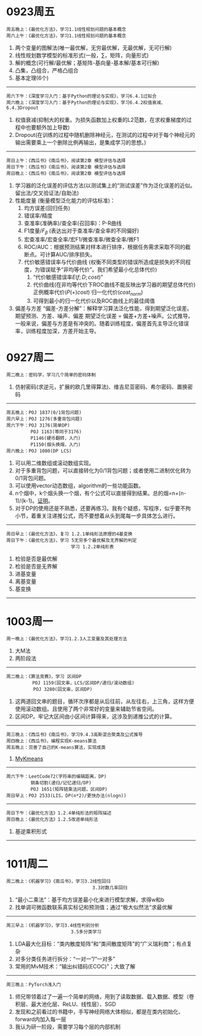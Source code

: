 # 0923周五
    周五晚上：《最优化方法》，学习1.1线性规划问题的基本概念
    周六上午：《最优化方法》，学习1.1线性规划问题的基本概念

1. 两个变量的图解法(唯一最优解，无穷最优解，无最优解，无可行解)
2. 线性规划数学模型的标准形式(一般，$\sum$，矩阵，向量形式)
3. 解的概念(可行解/最优解；基矩阵-基向量-基本解/基本可行解)
4. 凸集，凸组合，严格凸组合
5. 基本定理(6个)
---
    周六下午：《深度学习入门：基于Python的理论与实现》，学习6.4.1过拟合
    周六晚上：《深度学习入门：基于Python的理论与实现》，学习6.4.2权值衰减、6.4.3Dropout
1. 权值衰减(抑制大的权重。为损失函数加上权重的L2范数，在求权重梯度的过程中也要额外加上导数)
2. Dropout(在训练的过程中随机删除神经元，在测试的过程中对于每个神经元的输出需要乘上一个删除比例再输出，是集成学习的思想。)
---
    周日上午：《西瓜书》《南瓜书》，阅读第2章 模型评估与选择
    周日下午：《西瓜书》《南瓜书》，阅读第2章 模型评估与选择
    周日晚上：《西瓜书》《南瓜书》，阅读第2章 模型评估与选择
1. 学习器的泛化误差的评估方法(以测试集上的“测试误差”作为泛化误差的近似。留出法/交叉验证法/自助法)
2. 性能度量 (衡量模型泛化能力的评估标准)：
    1. 均方误差(回归任务)
    2. 错误率/精度
    3. 查准率(准确率)/查全率(召回率)：P-R曲线
    4. F1度量/$F_{\beta}$ (表达出对于查准率/查全率的不同偏好)
    5. 宏查准率/宏查全率/宏F1/微查准率/微查全率/微F1
    6. ROC/AUC：根据预测结果对样本进行排序，根据任务需求采取不同的截断点。可计算AUC/排序损失。
    7. 代价敏感错误率与代价曲线 (权衡不同类型的错误所造成是损失的不同程度，为错误赋予“非均等代价”。我们希望最小化总体代价)
        1. “代价敏感错误率$E(f;D;cost)$”
        2. 代价曲线(在非均等代价下ROC曲线不能反映出学习器的期望总体代价)
            正例概率代价($P(+)cost$) 
            归一化代价($cost_{norm}$)
        3. 可得到最小的归一化代价以及ROC曲线上的最佳阈值
3. 偏差与方差
    “偏差-方差分解”：解释学习算法泛化性能，得到期望泛化误差。
    期望预测、方差、噪声、偏差
    期望泛化误差 = 偏差+方差+噪声。公式推导。
    一般来说，偏差与方差是有冲突的。随着训练程度，偏差首先主导泛化错误率，训练程度加深，方差开始主导。


# 0927周二
    周二晚上：密码学，学习几个简单的密码体制
1. 仿射密码(求逆元，扩展的欧几里得算法)、维吉尼亚密码、希尔密码、置换密码

---
    周五晚上：POJ 1837(0/1背包问题)
    周六早上：POJ 1276(多重背包问题)
    周六下午：POJ 3176(简单DP)
             POJ 1163(等同于3176)
             P1146(硬币翻转，入门)
             P1150(烟头换烟，入门)
    周六晚上：POJ 1080(DP LCS)
1. 可以用二维数组或滚动数组实现。
2. 对于多重背包问题，可以直接转化为0/1背包问题；或者使用二进制优化转为0/1背包问题。
3. 可以使用vector动态数组，algorithm的一些功能函数。
4. n个烟中，k个烟头换一个烟，有个公式可以直接得到结果。总的烟=n+(n-1)/(k-1)。[证明](https://blog.csdn.net/qq_46105170/article/details/103760293?)。
5. 对于DP的使用还是不熟悉，还要再练习。我有个疑惑，写程序，似乎要不拘小节，着重关注递推公式，而不要想着从头到尾每一步具体怎么进行。

---
    周日早上：《最优化方法》，复习 1.2.1单纯形法原理的4基变换
    周日下午：《最优化方法》，学习 5无穷多个最优解及无界解的判定
                            学习 1.2.2单纯形表
1. 检验是否是最优解
2. 检验是否是无界解
3. 进基变量
4. 离基变量
5. 基变换

---
# 1003周一
    周一晚上：《最优化方法》，学习1.2.3人工变量及其处理方法
1. 大M法
2. 两阶段法
---
    周二晚上：《算法竞赛》，学习 区间DP
            　POJ 1159(回文串，LCS/区间DP/递归/滚动数组)
              POJ 3280(回文串，区间DP)
1. 这两道回文串的题目，循环次序都是从后往前，从左往右，上三角，这样方便使用滚动数组。且使用了两个非常好的变量来辅助节省空间。
2. 区间DP。牢记大区间由小区间计算得来，这涉及到递推公式的计算。
---
    周三晚上：《西瓜书》《南瓜书》，学习9.4.3高斯混合聚类及公式推导
    周四晚上：《西瓜书》，编程实现K-means算法
    周五晚上：完善了自己的K-means算法，实现成类
1. [MyKmeans](https://github.com/Guo986/ML/blob/main/MyKmeans)    

---    
    周六下午：LeetCode72(字符串的编辑距离，DP)
             钢条切割(递归/记忆递归/DP)
             POJ 1651(矩阵链乘法问题，区间DP)
    周日早上：POJ 2533(LIS，DP(n*2)/更快办法(nlogn))
    
---    
    周日下午：《最优化方法》1.2.4单纯形法的矩阵描述
    周日晚上：《最优化方法》1.2.5改进单纯形法
1. 基逆乘积形式
---
# 1011周二    
    周二晚上：《机器学习》《南瓜书》，学习3.2线性回归
                                    3.3对数几率回归
1. “最小二乘法”：基于均方误差最小化来进行模型求解，求得w和b
2. 找单调可微函数联系真实标记和预测值；通过“极大似然法”求最优解
---
    周三早上：《机器学习》，学习3.4线性判别分析
                            3.5多分类学习
1. LDA最大化目标：“类内散度矩阵”和“类间散度矩阵”的“广义瑞利商”；有点复杂
2. 对多分类任务进行拆分：“一对一”/“一对多”
3. 常用的MvM技术：“输出纠错码(ECOC)”；大致了解                            
---
    周三晚上：PyTorch浅入门
1. 师兄带领着过了一遍一个简单的网络，用到了读取数据、载入数据、模型（卷积层、最大池化层、ReLU、线性层）、SGD
2. 发现和之前看过的书籍中，手写神经网络大体相似，都是在类内初始化、forward内加入每一层
3. 我认为研一阶段，需要学习每个层的内部机制
</font>

